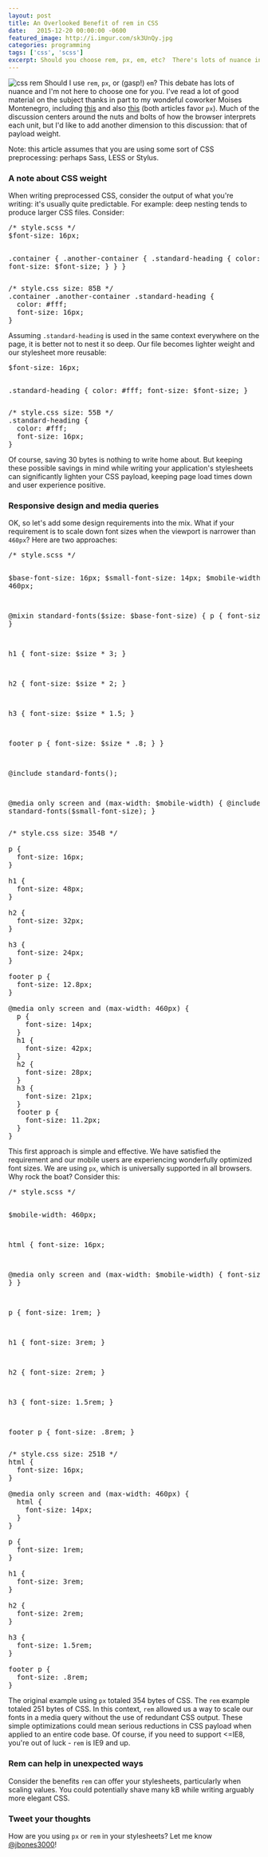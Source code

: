 ```yaml
---
layout: post
title: An Overlooked Benefit of rem in CSS
date:   2015-12-20 00:00:00 -0600
featured_image: http://i.imgur.com/sk3UnQy.jpg
categories: programming
tags: ['css', 'scss']
excerpt: Should you choose rem, px, em, etc?  There's lots of nuance in this discussion.  Use of the rem unit can offer savings in the form of payload weight.  Here's how.
---
```


<p>
<img src="http://i.imgur.com/sk3UnQy.jpg" alt="css rem">
Should I use <code>rem</code>, <code>px</code>, or (gasp!) <code>em</code>?  This debate has lots of nuance and I'm not here to choose one for you.  I've read a lot of good material on the subject thanks in part to my wondeful coworker Moises Montenegro, including <a href="http://benfrain.com/just-use-pixels/">this</a> and also <a href="https://mindtheshift.wordpress.com/2015/04/02/r-i-p-rem-viva-css-reference-pixel/">this</a> (both articles favor <code>px</code>).  Much of the discussion centers around the nuts and bolts of how the browser interprets each unit, but I'd like to add another dimension to this discussion: that of payload weight.

</p><p>
Note: this article assumes that you are using some sort of CSS preprocessing: perhaps Sass, LESS or Stylus.  
</p>
<h3>A note about CSS weight</h3>
<p>
When writing preprocessed CSS, consider the output of what you're writing: it's usually quite predictable.  For example: deep nesting tends to produce larger CSS files.  Consider:
</p>
<pre class="scss">
/* style.scss */
$font-size: 16px;

.container {
  .another-container {
    .standard-heading {
      color: #fff;
      font-size: $font-size;
    }
  }
}
</pre>
<pre class="css">
/* style.css size: 85B */
.container .another-container .standard-heading {
  color: #fff;
  font-size: 16px;
}
</pre>
<p>
Assuming <code>.standard-heading</code> is used in the same context everywhere on the page, it is better not to nest it so deep.  Our file becomes lighter weight and our stylesheet more reusable:
</p>
<pre class="scss">
$font-size: 16px;

.standard-heading {
  color: #fff;
  font-size: $font-size;
}
</pre>
<pre class="css">
/* style.css size: 55B */
.standard-heading {
  color: #fff;
  font-size: 16px;
}
</pre>
<p>
Of course, saving 30 bytes is nothing to write home about.  But keeping these possible savings in mind while writing your application's stylesheets can significantly lighten your CSS payload, keeping page load times down and user experience positive.
</p>
<h3>Responsive design and media queries</h3>
<p>
OK, so let's add some design requirements into the mix.  What if your requirement is to scale down font sizes when the viewport is narrower than <code>460px</code>?  Here are two approaches:
</p>
<pre class="scss">
/* style.scss */

$base-font-size: 16px;
$small-font-size: 14px;
$mobile-width: 460px;

@mixin standard-fonts($size: $base-font-size) {
  p {
    font-size: $size;
  }
  
  h1 {
    font-size: $size * 3;
  }
  
  h2 {
    font-size: $size * 2;
  }
  
  h3 {
    font-size: $size * 1.5;
  }
  
  footer p {
    font-size: $size * .8;
  }
}

@include standard-fonts();

@media only screen and (max-width: $mobile-width) {
  @include standard-fonts($small-font-size);
}
</pre>
<pre class="css">
/* style.css size: 354B */

p {
  font-size: 16px;
}

h1 {
  font-size: 48px;
}

h2 {
  font-size: 32px;
}

h3 {
  font-size: 24px;
}

footer p {
  font-size: 12.8px;
}

@media only screen and (max-width: 460px) {
  p {
    font-size: 14px;
  }
  h1 {
    font-size: 42px;
  }
  h2 {
    font-size: 28px;
  }
  h3 {
    font-size: 21px;
  }
  footer p {
    font-size: 11.2px;
  }
}
</pre>
<p>
This first approach is simple and effective.  We have satisfied the requirement and our mobile users are experiencing wonderfully optimized font sizes.  We are using <code>px</code>, which is universally supported in all browsers.  Why rock the boat?  Consider this:
</p>
<pre class="scss">
/* style.scss */

$mobile-width: 460px;

html {
  font-size: 16px;
  
  @media only screen and (max-width: $mobile-width) {
    font-size: 14px;
  }
}

p {
  font-size: 1rem;
}

h1 {
  font-size: 3rem;
}

h2 {
  font-size: 2rem;
}

h3 {
  font-size: 1.5rem;
}
  
footer p {
  font-size: .8rem;
}
</pre>
<pre class="css">
/* style.css size: 251B */
html {
  font-size: 16px;
}

@media only screen and (max-width: 460px) {
  html {
    font-size: 14px;
  }
}

p {
  font-size: 1rem;
}

h1 {
  font-size: 3rem;
}

h2 {
  font-size: 2rem;
}

h3 {
  font-size: 1.5rem;
}

footer p {
  font-size: .8rem;
}
</pre>
<p>
The original example using <code>px</code> totaled 354 bytes of CSS.  The <code>rem</code> example totaled 251 bytes of CSS.  In this context, <code>rem</code> allowed us a way to scale our fonts in a media query without the use of redundant CSS output.  These simple optimizations could mean serious reductions in CSS payload when applied to an entire code base.  Of course, if you need to support &lt;=IE8, you're out of luck - <code>rem</code> is IE9 and up.
</p>
<h3>Rem can help in unexpected ways</h3>
<p>
Consider the benefits <code>rem</code> can offer your stylesheets, particularly when scaling values.  You could potentially shave many kB while writing arguably more elegant CSS.
</p>
<h3>Tweet your thoughts</h3>
<p>
How are you using <code>px</code> or <code>rem</code> in your stylesheets?  Let me know <a href="https://twitter.com/jbones3000">@jbones3000</a>!
</p>
